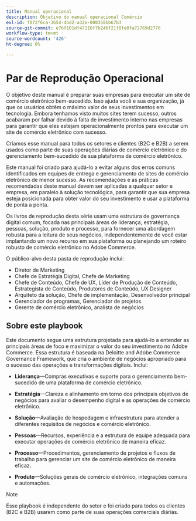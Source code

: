 ```yaml
---
title: Manual operacional
description: Objetivo do manual operacional Comércio
exl-id: f072f6ca-3654-4bd2-a32e-000358bb67b3
source-git-commit: e76f101df47116f7b246f21f0fe0fa72769d2776
workflow-type: tm+mt
source-wordcount: '426'
ht-degree: 0%

---
```


# Par de Reprodução Operacional

O objetivo deste manual é preparar suas empresas para executar um site de comércio eletrônico bem-sucedido. Isso ajuda você e sua organização, já que os usuários obtêm o máximo valor de seus investimentos em tecnologia. Embora tenhamos visto muitos sites terem sucesso, outros acabaram por falhar devido à falta de investimento interno nas empresas para garantir que eles estejam operacionalmente prontos para executar um site de comércio eletrônico com sucesso.

Criamos esse manual para todos os setores e clientes (B2C e B2B) a serem usados como parte de suas operações diárias de comércio eletrônico e do gerenciamento bem-sucedido de sua plataforma de comércio eletrônico.

Este manual foi criado para ajudá-lo a evitar alguns dos erros comuns identificados em equipes de entrega e gerenciamento de sites de comércio eletrônico de menor sucesso. As recomendações e as práticas recomendadas deste manual devem ser aplicadas a qualquer setor e empresa, em paralelo à solução tecnológica, para garantir que sua empresa esteja posicionada para obter valor do seu investimento e usar a plataforma de ponta a ponta.

Os livros de reprodução desta série usam uma estrutura de governança digital comum, focada nas principais áreas de liderança, estratégia, pessoas, solução, produto e processo, para fornecer uma abordagem robusta para a leitura de seus negócios, independentemente de você estar implantando um novo recurso em sua plataforma ou planejando um roteiro robusto de comércio eletrônico no Adobe Commerce.

O público-alvo desta pasta de reprodução inclui:

- Diretor de Marketing
- Chefe de Estratégia Digital, Chefe de Marketing
- Chefe de Conteúdo, Chefe de UX, Líder de Produção de Conteúdo, Estrategista de Conteúdo, Produtores de Conteúdo, UX Designer
- Arquiteto da solução, Chefe de implementação, Desenvolvedor principal
- Gerenciador de programas, Gerenciador de projetos
- Gerente de comércio eletrônico, analista de negócios

## Sobre este playbook

Este documento segue uma estrutura projetada para ajudá-lo a entender as principais áreas de foco e maximizar o valor do seu investimento no Adobe Commerce. Essa estrutura é baseada na Deloitte and Adobe Commerce Governance Framework, que cria o ambiente de negócios apropriado para o sucesso das operações e transformações digitais. Inclui:

- **Liderança**—Compras executivas e suporte para o gerenciamento bem-sucedido de uma plataforma de comércio eletrônico.

- **Estratégia**—Clareza e alinhamento em torno dos principais objetivos de negócios para avaliar o desempenho digital e as operações de comércio eletrônico.

- **Solução**—Avaliação de hospedagem e infraestrutura para atender a diferentes requisitos de negócios e comércio eletrônico.

- **Pessoas**—Recursos, experiência e a estrutura de equipe adequada para executar operações de comércio eletrônico de maneira eficaz.

- **Processo**—Procedimentos, gerenciamento de projetos e fluxos de trabalho para gerenciar um site de comércio eletrônico de maneira eficaz.

- **Produto**—Soluções gerais de comércio eletrônico, integrações comuns e automações.

>[!NOTE]
>
>Esse playbook é independente do setor e foi criado para todos os clientes (B2C e B2B) usarem como parte de suas operações comerciais diárias.
